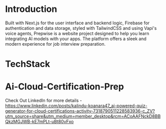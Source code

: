 
# Introduction 


Built with Next.js for the user interface and backend logic, Firebase for authentication and data storage, styled with TailwindCSS and using Vapi's voice agents, Prepwise is a website project designed to help you learn integrating AI models with your apps. The platform offers a sleek and modern experience for job interview preparation.

# TechStack


# Ai-Cloud-Certification-Prep
 Check Out LinkedIn for more details - https://www.linkedin.com/posts/kalindu-koanara47_ai-powered-quiz-generator-for-cloud-certifications-activity-7318790511228583936-c_ZV?utm_source=share&utm_medium=member_desktop&rcm=ACoAAFNckD8BBQkzMGJWB-kE7mPLt-uBt80vFxo






